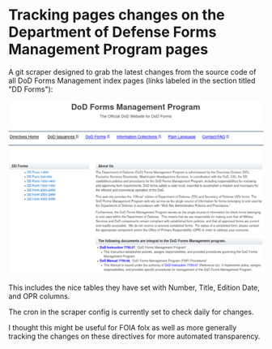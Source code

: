 # Tracking pages changes on the Department of Defense Forms Management Program pages

A git scraper designed to grab the latest changes from the source code of all DoD Forms Management index pages (links labeled in the section titled "DD Forms"):

![boop](https://raw.githubusercontent.com/RooneyMcNibNug/DoD-Forms-Page-Diffs/main/Screenshot_2021-03-14%20DoD%20Forms%20Management.png)

This includes the nice tables they have set with Number, Title, Edition Date, and OPR columns.

The cron in the scraper config is currently set to check daily for changes.

I thought this might be useful for FOIA folx as well as more generally tracking the changes on these directives for more automated transparency.
